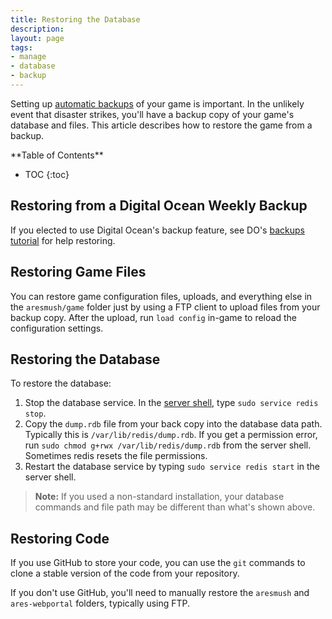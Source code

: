 ```yaml
---
title: Restoring the Database
description:
layout: page
tags: 
- manage
- database
- backup
---
```


Setting up [automatic backups](/tutorials/manage/backups) of your game is important.  In the unlikely event that disaster strikes, you'll have a backup copy of your game's database and files. This article describes how to restore the game from a backup.

<div id="inline_toc" markdown="1">
**Table of Contents**

* TOC
{:toc}
</div>

## Restoring from a Digital Ocean Weekly Backup

If you elected to use Digital Ocean's backup feature, see DO's [backups tutorial](https://www.digitalocean.com/community/tutorials/an-introduction-to-digitalocean-backups) for help restoring.

## Restoring Game Files

You can restore game configuration files, uploads, and everything else in the `aresmush/game` folder just by using a FTP client to upload files from your backup copy.   After the upload, run `load config` in-game to reload the configuration settings.

## Restoring the Database

To restore the database:

1. Stop the database service.  In the [server shell](/tutorials/install/server-shell), type `sudo service redis stop`.
2. Copy the `dump.rdb` file from your back copy into the database data path.  Typically this is `/var/lib/redis/dump.rdb`.   If you get a permission error, run `sudo chmod g+rwx /var/lib/redis/dump.rdb` from the server shell.  Sometimes redis resets the file permissions.
3. Restart the database service by typing `sudo service redis start` in the server shell.

> <i class="fa fa-exclamation-triangle"></i> **Note:** If you used a non-standard installation, your database commands and file path may be different than what's shown above.

## Restoring Code

If you use GitHub to store your code, you can use the `git` commands to clone a stable version of the code from your repository.

If you don't use GitHub, you'll need to manually restore the `aresmush` and `ares-webportal` folders, typically using FTP.